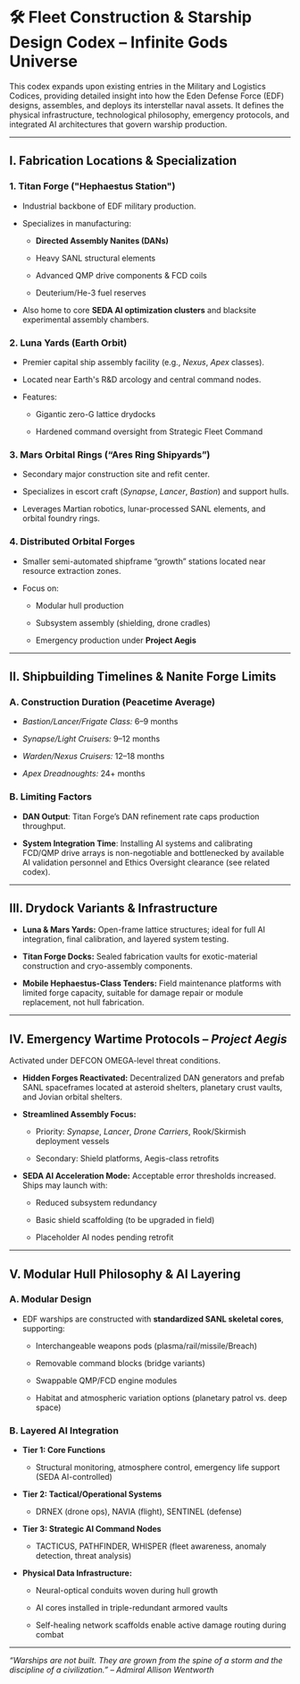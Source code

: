 # **🛠️ Fleet Construction & Starship Design Codex – Infinite Gods Universe**

This codex expands upon existing entries in the Military and Logistics Codices, providing detailed insight into how the Eden Defense Force (EDF) designs, assembles, and deploys its interstellar naval assets. It defines the physical infrastructure, technological philosophy, emergency protocols, and integrated AI architectures that govern warship production.

---

## **I. Fabrication Locations & Specialization**

### **1\. Titan Forge ("Hephaestus Station")**

* Industrial backbone of EDF military production.

* Specializes in manufacturing:

  * **Directed Assembly Nanites (DANs)**

  * Heavy SANL structural elements

  * Advanced QMP drive components & FCD coils

  * Deuterium/He-3 fuel reserves

* Also home to core **SEDA AI optimization clusters** and blacksite experimental assembly chambers.

### **2\. Luna Yards (Earth Orbit)**

* Premier capital ship assembly facility (e.g., *Nexus*, *Apex* classes).

* Located near Earth's R\&D arcology and central command nodes.

* Features:

  * Gigantic zero-G lattice drydocks

  * Hardened command oversight from Strategic Fleet Command

### **3\. Mars Orbital Rings (“Ares Ring Shipyards”)**

* Secondary major construction site and refit center.

* Specializes in escort craft (*Synapse*, *Lancer*, *Bastion*) and support hulls.

* Leverages Martian robotics, lunar-processed SANL elements, and orbital foundry rings.

### **4\. Distributed Orbital Forges**

* Smaller semi-automated shipframe “growth” stations located near resource extraction zones.

* Focus on:

  * Modular hull production

  * Subsystem assembly (shielding, drone cradles)

  * Emergency production under **Project Aegis**

---

## **II. Shipbuilding Timelines & Nanite Forge Limits**

### **A. Construction Duration (Peacetime Average)**

* *Bastion/Lancer/Frigate Class:* 6–9 months

* *Synapse/Light Cruisers:* 9–12 months

* *Warden/Nexus Cruisers:* 12–18 months

* *Apex Dreadnoughts:* 24+ months

### **B. Limiting Factors**

* **DAN Output**: Titan Forge’s DAN refinement rate caps production throughput.

* **System Integration Time**: Installing AI systems and calibrating FCD/QMP drive arrays is non-negotiable and bottlenecked by available AI validation personnel and Ethics Oversight clearance (see related codex).

---

## **III. Drydock Variants & Infrastructure**

* **Luna & Mars Yards:** Open-frame lattice structures; ideal for full AI integration, final calibration, and layered system testing.

* **Titan Forge Docks:** Sealed fabrication vaults for exotic-material construction and cryo-assembly components.

* **Mobile Hephaestus-Class Tenders:** Field maintenance platforms with limited forge capacity, suitable for damage repair or module replacement, not hull fabrication.

---

## **IV. Emergency Wartime Protocols – *Project Aegis***

Activated under DEFCON OMEGA-level threat conditions.

* **Hidden Forges Reactivated:** Decentralized DAN generators and prefab SANL spaceframes located at asteroid shelters, planetary crust vaults, and Jovian orbital shelters.

* **Streamlined Assembly Focus:**

  * Priority: *Synapse*, *Lancer*, *Drone Carriers*, Rook/Skirmish deployment vessels

  * Secondary: Shield platforms, Aegis-class retrofits

* **SEDA AI Acceleration Mode:** Acceptable error thresholds increased. Ships may launch with:

  * Reduced subsystem redundancy

  * Basic shield scaffolding (to be upgraded in field)

  * Placeholder AI nodes pending retrofit

---

## **V. Modular Hull Philosophy & AI Layering**

### **A. Modular Design**

* EDF warships are constructed with **standardized SANL skeletal cores**, supporting:

  * Interchangeable weapons pods (plasma/rail/missile/Breach)

  * Removable command blocks (bridge variants)

  * Swappable QMP/FCD engine modules

  * Habitat and atmospheric variation options (planetary patrol vs. deep space)

### **B. Layered AI Integration**

* **Tier 1: Core Functions**

  * Structural monitoring, atmosphere control, emergency life support (SEDA AI-controlled)

* **Tier 2: Tactical/Operational Systems**

  * DRNEX (drone ops), NAVIA (flight), SENTINEL (defense)

* **Tier 3: Strategic AI Command Nodes**

  * TACTICUS, PATHFINDER, WHISPER (fleet awareness, anomaly detection, threat analysis)

* **Physical Data Infrastructure:**

  * Neural-optical conduits woven during hull growth

  * AI cores installed in triple-redundant armored vaults

  * Self-healing network scaffolds enable active damage routing during combat

---

*“Warships are not built. They are grown from the spine of a storm and the discipline of a civilization.” – Admiral Allison Wentworth*

